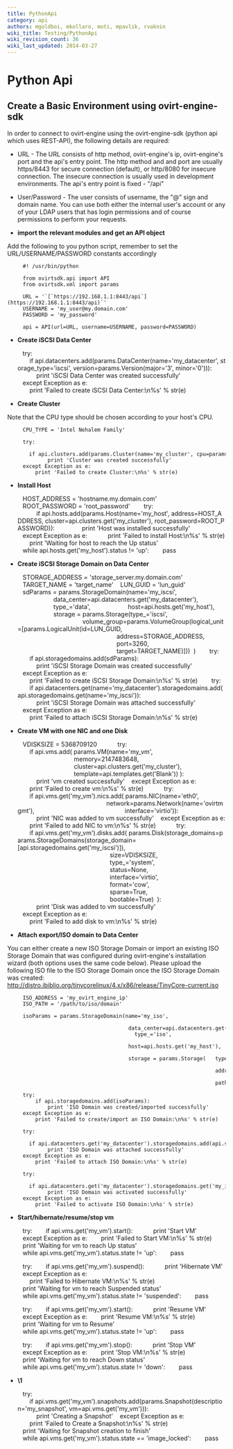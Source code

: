 ```yaml
---
title: PythonApi
category: api
authors: mgoldboi, mkollaro, moti, mpavlik, rvaknin
wiki_title: Testing/PythonApi
wiki_revision_count: 36
wiki_last_updated: 2014-03-27
---
```


# Python Api

## Create a Basic Environment using ovirt-engine-sdk

In order to connect to ovirt-engine using the ovirt-engine-sdk (python api which uses REST-API), the following details are required:

*   URL - The URL consists of http method, ovirt-engine's ip, ovirt-engine's port and the api's entry point. The http method and and port are usually https/8443 for secure connection (default), or http/8080 for insecure connection. The insecure connection is usually used in development environments. The api's entry point is fixed - "/api"

<!-- -->

*   User/Password - The user consists of username, the "@" sign and domain name. You can use both either the internal user's account or any of your LDAP users that has login permissions and of course permissions to perform your requests.

<!-- -->

*   **import the relevant modules and get an API object**

Add the following to you python script, remember to set the URL/USERNAME/PASSWORD constants accordingly

         #! /usr/bin/python
         
         from ovirtsdk.api import API
         from ovirtsdk.xml import params
         
         URL = '`[`https://192.168.1.1:8443/api`](https://192.168.1.1:8443/api)`'
         USERNAME = 'my_user@my.domain.com'
         PASSWORD = 'my_password'
         
         api = API(url=URL, username=USERNAME, password=PASSWORD)

*   **Create iSCSI Data Center**

         try:
             if api.datacenters.add(params.DataCenter(name='my_datacenter', storage_type='iscsi', version=params.Version(major='3', minor='0'))):
                 print 'iSCSI Data Center was created successfully'
         except Exception as e:
             print 'Failed to create iSCSI Data Center:\n%s' % str(e)

*   **Create Cluster**

Note that the CPU type should be chosen according to your host's CPU.

         CPU_TYPE = 'Intel Nehalem Family'
         
         try:
             if api.clusters.add(params.Cluster(name='my_cluster', cpu=params.CPU(id=CPU_TYPE), data_center=api.datacenters.get('my_datacenter'), version=params.Version(major='3', minor='0'))):
                 print 'Cluster was created successfully'
         except Exception as e:
             print 'Failed to create Cluster:\n%s' % str(e)

*   **Install Host**

         HOST_ADDRESS = 'hostname.my.domain.com'
         ROOT_PASSWORD = 'root_password'
         
         try:
                 if api.hosts.add(params.Host(name='my_host', address=HOST_ADDRESS, cluster=api.clusters.get('my_cluster'), root_password=ROOT_PASSWORD)):
                     print 'Host was installed successfully'
         except Exception as e:
                 print 'Failed to install Host:\n%s' % str(e)
         
         print 'Waiting for host to reach the Up status'
         while api.hosts.get('my_host').status != 'up':
             pass

*   **Create iSCSI Storage Domain on Data Center**

         STORAGE_ADDRESS = 'storage_server.my.domain.com'
         TARGET_NAME = 'target_name'
         LUN_GUID = 'lun_guid'
         
         sdParams = params.StorageDomain(name='my_iscsi',
                           data_center=api.datacenters.get('my_datacenter'),
                           type_='data',
                           host=api.hosts.get('my_host'),
                           storage = params.Storage(type_='iscsi',
                                            volume_group=params.VolumeGroup(logical_unit=[params.LogicalUnit(id=LUN_GUID,
                                                                address=STORAGE_ADDRESS,
                                                                port=3260,
                                                                target=TARGET_NAME)]))  )
         
         try:
             if api.storagedomains.add(sdParams):
                 print 'iSCSI Storage Domain was created successfully'
         except Exception as e:
             print 'Failed to create iSCSI Storage Domain:\n%s' % str(e)
         
         try:
             if api.datacenters.get(name='my_datacenter').storagedomains.add(api.storagedomains.get(name='my_iscsi')):
                 print 'iSCSI Storage Domain was attached successfully'
         except Exception as e:
             print 'Failed to attach iSCSI Storage Domain:\n%s' % str(e)

*   **Create VM with one NIC and one Disk**

         VDISKSIZE = 5368709120
         
         
         try:
             if api.vms.add( params.VM(name='my_vm',
                                       memory=2147483648,
                                       cluster=api.clusters.get('my_cluster'),
                                       template=api.templates.get('Blank')) ):
                 print 'vm created successfully'
         except Exception as e:
             print 'Failed to create vm:\n%s' % str(e)
         
         
         try:
             if api.vms.get('my_vm').nics.add( params.NIC(name='eth0',
                                                          network=params.Network(name='ovirtmgmt'),
                                                          interface='virtio')):
                 print 'NIC was added to vm successfully'
         except Exception as e:
             print 'Failed to add NIC to vm:\n%s' % str(e)
         
         
         try:
             if api.vms.get('my_vm').disks.add( params.Disk(storage_domains=params.StorageDomains(storage_domain=[api.storagedomains.get('my_iscsi')]),
                                                            size=VDISKSIZE,
                                                            type_='system',
                                                            status=None,
                                                            interface='virtio',
                                                            format='cow',
                                                            sparse=True,
                                                            bootable=True)  ):
                 print 'Disk was added to vm successfully'
         except Exception as e:
             print 'Failed to add disk to vm:\n%s' % str(e)

*   **Attach export/ISO domain to Data Center**

You can either create a new ISO Storage Domain or import an existing ISO Storage Domain that was configured during ovirt-engine's installation wizard (both options uses the same code below). Please upload the following ISO file to the ISO Storage Domain once the ISO Storage Domain was created: <http://distro.ibiblio.org/tinycorelinux/4.x/x86/release/TinyCore-current.iso>

         ISO_ADDRESS = 'my_ovirt_engine_ip'
         ISO_PATH = '/path/to/iso/domain'
         
         isoParams = params.StorageDomain(name='my_iso',
                                             data_center=api.datacenters.get('my_datacenter'),
                                             type_='iso',
                                             host=api.hosts.get('my_host'),
                                             storage = params.Storage(   type_='nfs',
                                                                         address=ISO_ADDRESS,
                                                                         path=ISO_PATH  )  )
         
         try:
             if api.storagedomains.add(isoParams):
                 print 'ISO Domain was created/imported successfully'
         except Exception as e:
             print 'Failed to create/import an ISO Domain:\n%s' % str(e)
         
         try:
             if api.datacenters.get('my_datacenter').storagedomains.add(api.storagedomains.get('my_iso')):
                 print 'ISO Domain was attached successfully'
         except Exception as e:
             print 'Failed to attach ISO Domain:\n%s' % str(e)
         
         try:
             if api.datacenters.get('my_datacenter').storagedomains.get('my_iso').activate():
                 print 'ISO Domain was activated successfully'
         except Exception as e:
             print 'Failed to activate ISO Domain:\n%s' % str(e)

*   **Start/hibernate/resume/stop vm**

         try:
             if api.vms.get('my_vm').start():
                 print 'Start VM'
         except Exception as e:
             print 'Failed to Start VM:\n%s' % str(e)
         
         print 'Waiting for vm to reach Up status'
         while api.vms.get('my_vm').status.state != 'up':
             pass

         try:
             if api.vms.get('my_vm').suspend():
                 print 'Hibernate VM'
         except Exception as e:
             print 'Failed to Hibernate VM:\n%s' % str(e)
         
         print 'Waiting for vm to reach Suspended status'
         while api.vms.get('my_vm').status.state != 'suspended':
             pass

         try:
             if api.vms.get('my_vm').start():
                 print 'Resume VM'
         except Exception as e:
             print 'Resume VM:\n%s' % str(e)
         
         print 'Waiting for vm to Resume'
         while api.vms.get('my_vm').status.state != 'up':
             pass

         try:
             if api.vms.get('my_vm').stop():
                 print 'Stop VM'
         except Exception as e:
             print 'Stop VM:\n%s' % str(e)
         
         print 'Waiting for vm to reach Down status'
         while api.vms.get('my_vm').status.state != 'down':
             pass

*   **\1**

         try:
             if api.vms.get('my_vm').snapshots.add(params.Snapshot(description='my_snapshot', vm=api.vms.get('my_vm'))):
                 print 'Creating a Snapshot'
         except Exception as e:
             print 'Failed to Create a Snapshot:\n%s' % str(e)
         
         print 'Waiting for Snapshot creation to finish'
         while api.vms.get('my_vm').status.state == 'image_locked':
             pass
